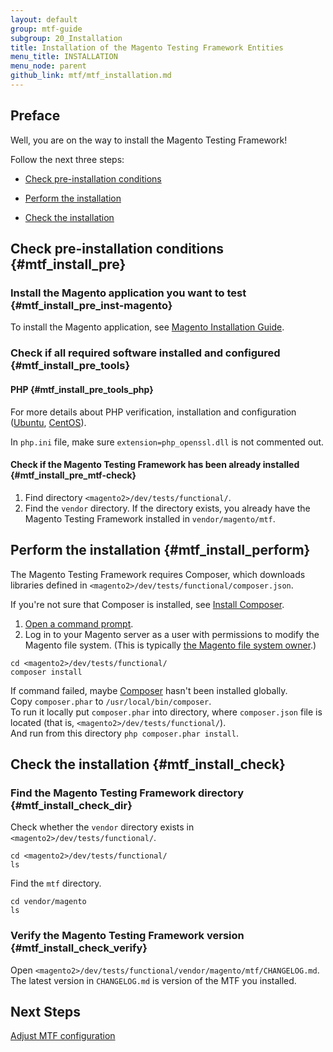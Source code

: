 ```yaml
---
layout: default
group: mtf-guide
subgroup: 20_Installation
title: Installation of the Magento Testing Framework Entities
menu_title: INSTALLATION
menu_node: parent
github_link: mtf/mtf_installation.md
---
```

<h2>Preface</h2>
Well, you are on the way to install the Magento Testing Framework!

Follow the next three steps:

- <a href="#mtf_install_pre">Check pre-installation conditions</a>

- <a href="#mtf_install_perform">Perform the installation</a>

- <a href="#mtf_install_check">Check the installation</a>

## Check pre-installation conditions {#mtf_install_pre}

### Install the Magento application you want to test {#mtf_install_pre_inst-magento}
To install the Magento application, see <a href="{{ site.gdeurl21 }}install-gde/bk-install-guide.html">Magento Installation Guide</a>.

### Check if all required software installed and configured {#mtf_install_pre_tools}

#### PHP {#mtf_install_pre_tools_php}

For more details about PHP verification, installation and configuration (<a href="{{ site.gdeurl21 }}install-gde/prereq/php-ubuntu.html">Ubuntu</a>, <a href="{{ site.gdeurl21 }}install-gde/prereq/php-centos.html">CentOS</a>).

<div class="bs-callout bs-callout-warning">
    <p>In <code>php.ini</code> file, make sure <code>extension=php_openssl.dll</code> is not commented out.</p>
</div>

#### Check if the Magento Testing Framework has been already installed {#mtf_install_pre_mtf-check}

1. Find directory `<magento2>/dev/tests/functional/`.
1. Find the `vendor` directory. If the directory exists, you already have the Magento Testing Framework installed in `vendor/magento/mtf`.

## Perform the installation {#mtf_install_perform}

The Magento Testing Framework requires Composer, which downloads libraries defined in `<magento2>/dev/tests/functional/composer.json`.

<div class="bs-callout bs-callout-info" id="info">
  <p>If you're not sure that Composer is installed, see <a href="{{ site.gdeurl21 }}install-gde/install/composer-clone.html#instgde-prereq-compose-install">Install Composer</a>.</p>
</div>

1.    <a href="{{ site.gdeurl21 }}install-gde/basics/basics_login.html">Open a command prompt</a>.
1.    Log in to your Magento server as a user with permissions to modify the Magento file system. (This is typically <a href="{{ site.gdeurl21 }}install-gde/prereq/apache-user.html">the Magento file system owner</a>.)

    cd <magento2>/dev/tests/functional/
    composer install

<div class="bs-callout bs-callout-info" id="info">
  <p>If command failed, maybe <a href="https://getcomposer.org">Composer</a> hasn't been installed globally.<br/>
  Copy <code>composer.phar</code> to <code>/usr/local/bin/composer</code>.<br/>
  To run it locally put <code>composer.phar</code> into directory, where <code>composer.json</code> file is located (that is, <code>&lt;magento2&gt;/dev/tests/functional/</code>).<br/>
And run from this directory <code>php composer.phar install</code>.</p>
</div>


## Check the installation {#mtf_install_check}

### Find the Magento Testing Framework directory {#mtf_install_check_dir}

Check whether the `vendor` directory exists in `<magento2>/dev/tests/functional/`.

    cd <magento2>/dev/tests/functional/
    ls

Find the `mtf` directory.

    cd vendor/magento
    ls

### Verify the Magento Testing Framework version {#mtf_install_check_verify}

Open `<magento2>/dev/tests/functional/vendor/magento/mtf/CHANGELOG.md`. The latest version in `CHANGELOG.md` is version of the MTF you installed.

<h2 id="mtf_install_next">Next Steps</h2> <a href="{{ site.gdeurl21 }}mtf/mtf_quickstart/mtf_quickstart_config.html">Adjust MTF configuration </a>